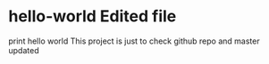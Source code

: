 # hello-world   Edited file
print hello world
This project is just to check github repo and master updated
